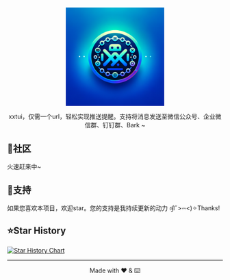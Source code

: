 <p align="center"><a href="https://xxtui.com" target="_blank"><img align="center" alt="xxtui" width="230" src="Images/logo.png" /></a></p>
<p align="center">xxtui，仅需一个url，轻松实现推送提醒。支持将消息发送至微信公众号、企业微信群、钉钉群、Bark ~</p>


## 💭社区

火速赶来中~
 
## 💖支持

如果您喜欢本项目，欢迎star。您的支持是我持续更新的动力 ദ്ദി˶>𖥦<)✧Thanks!

## ⭐Star History

[![Star History Chart](https://api.star-history.com/svg?repos=xxtui-main/xxtui&type=Date)](https://www.star-history.com/#xxtui-main/xxtui&Date)

---

<div align="center">

Made with ❤️ & ⌨️

</div>

